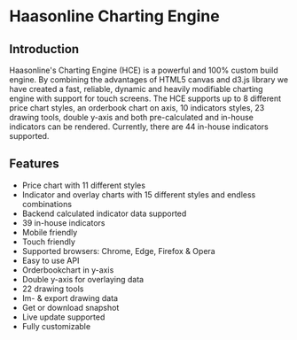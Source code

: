 # Haasonline Charting Engine

## Introduction
Haasonline's Charting Engine (HCE) is a powerful and 100% custom build engine. By combining the advantages of HTML5 canvas and d3.js library we have created a fast, reliable, dynamic and heavily modifiable charting engine with support for touch screens. The HCE supports up to 8 different price chart styles, an orderbook chart on axis, 10 indicators styles, 23 drawing tools, double y-axis and both pre-calculated and in-house indicators can be rendered. Currently, there are 44 in-house indicators supported.

## Features
 - Price chart with 11 different styles
 - Indicator and overlay charts with 15 different styles and endless combinations
 - Backend calculated indicator data supported
 - 39 in-house indicators
 - Mobile friendly
 - Touch friendly
 - Supported browsers: Chrome, Edge, Firefox & Opera
 - Easy to use API
 - Orderbookchart in y-axis
 - Double y-axis for overlaying data
 - 22 drawing tools
 - Im- & export drawing data
 - Get or download snapshot
 - Live update supported
 - Fully customizable 
